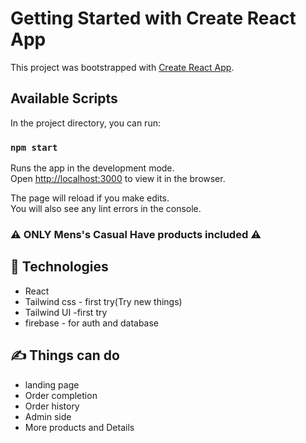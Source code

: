 # Getting Started with Create React App

This project was bootstrapped with [Create React App](https://github.com/facebook/create-react-app).

## Available Scripts

In the project directory, you can run:

### `npm start`

Runs the app in the development mode.\
Open [http://localhost:3000](http://localhost:3000) to view it in the browser.

The page will reload if you make edits.\
You will also see any lint errors in the console.

### :warning: ONLY Mens's Casual Have products included :warning:

## :muscle: Technologies 

* React
* Tailwind css - first try(Try new things)
* Tailwind UI -first try
* firebase - for auth and database

## :writing_hand: Things can do 

* landing page
* Order completion
* Order history
* Admin side
* More products and Details
